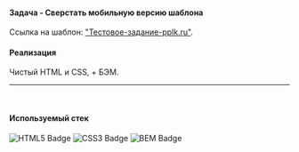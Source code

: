 #### Задача - Сверстать мобильную версию шаблона

Ссылка на шаблон: ["Тестовое-задание-pplk.ru"](https://www.figma.com/design/LvUR1wR5nG3ULB2AMnfrNk/%D0%A2%D0%B5%D1%81%D1%82%D0%BE%D0%B2%D0%BE%D0%B5-%D0%B7%D0%B0%D0%B4%D0%B0%D0%BD%D0%B8%D0%B5-pplk.ru%2Fjob%2F?node-id=0-1&t=dKT3L4pozxApMB59-0).


#### Реализация

Чистый HTML и CSS, + БЭМ.

---

<br/>

#### Используемый стек
![HTML5 Badge](https://img.shields.io/badge/HTML5-E34F26?logo=html5&logoColor=fff&style=flat) ![CSS3 Badge](https://img.shields.io/badge/CSS3-1572B6?logo=css3&logoColor=fff&style=flat) ![BEM Badge](https://img.shields.io/badge/BEM-000?logo=bem&logoColor=fff&style=flat)